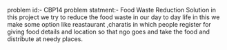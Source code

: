 problem id:-  CBP14
problem statment:- Food Waste Reduction Solution
in this project we try to reduce the food waste in our day to day life in this we make some option like reastaurant ,charatis
in which people register for giving food details and  location so that ngo goes and take the food and distribute at needy places.
